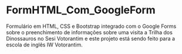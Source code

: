 # FormHTML_Com_GoogleForm
Formulário em HTML, CSS e Bootstrap integrado com o Google Forms sobre o preenchimento de informações sobre uma visita a Trilha dos Dinossauros no Sesi Votorantim e este projeto está sendo feito para a escola de inglês IW Votorantim.
